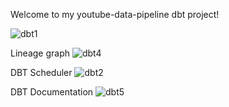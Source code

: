 Welcome to my youtube-data-pipeline dbt project!

![dbt1](https://github.com/BrightOsas/Youtube-data-pipeline/assets/98474404/80015563-84d5-49db-8bf9-3db536038088)  


Lineage graph
![dbt4](https://github.com/BrightOsas/Youtube-data-pipeline/assets/98474404/629c5641-130e-4e51-ab07-9d04984ffa61)  

DBT Scheduler
![dbt2](https://github.com/BrightOsas/Youtube-data-pipeline/assets/98474404/13e59071-9ca7-420f-930e-235dc9e01f3d)  

DBT Documentation
![dbt5](https://github.com/BrightOsas/Youtube-data-pipeline/assets/98474404/18876cea-0249-4410-bfeb-233a8a4bd79d)

